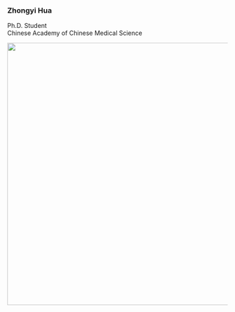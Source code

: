### Zhongyi Hua

Ph.D. Student <br/>Chinese Academy of Chinese Medical Science<br/>

<img src="https://github-readme-stats.vercel.app/api?username=Hua-CM&show_icons=true&bg_color=fff&title_color=00557f&text_color=81736d&hide_border=true&icon_color=216e39)" align="left" width=600 />
